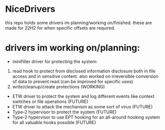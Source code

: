 # NiceDrivers
this repo holds some drivers im planning/working on/finished. these are made for 22H2 for when specific offsets are required.

# drivers im working on/planning:
- minifilter driver for protecting the system:
1) read hook to protect from disclosed information disclosure both in file access and in sensitive content. also worked
   on irreversible conversion of data to prevent read (can be improved for specific uses)
2) write/cleanup/create protections (WORKING)

- ETW driver to protect the system and log different events like context switches or file operations (FUTURE)
- ETW driver to attack the mechanism as some sort of virus (FUTURE)
- Type-2 hypervisor to protect the system (FUTURE)
- Type-2 hypervisor to use EPT hooking for an all-around hooking system for all valuable hooks possible (FUTURE)
